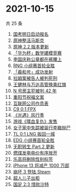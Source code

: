# 2021-10-15

共 25 条

<!-- BEGIN ZHIHUSEARCH -->
<!-- 最后更新时间 Fri Oct 15 2021 10:29:59 GMT+0800 (China Standard Time) -->
1. [国考明日启动报名](https://www.zhihu.com/search?q=国考)
1. [原神整活马斯克](https://www.zhihu.com/search?q=原神)
1. [原神 2.2 版本更新](https://www.zhihu.com/search?q=原神)
1. [「华为杯」数学建模竞赛](https://www.zhihu.com/search?q=华为杯)
1. [李国庆称公章都在裤腰上](https://www.zhihu.com/search?q=李国庆)
1. [RNG 小组赛首轮全胜](https://www.zhihu.com/search?q=RNG)
1. [「羲和号」成功发射](https://www.zhihu.com/search?q=羲和号)
1. [拉姆案被告人被判死刑](https://www.zhihu.com/search?q=拉姆)
1. [王健林与万达高管换乘红旗](https://www.zhihu.com/search?q=王健林)
1. [N 号房主犯被判 42 年](https://www.zhihu.com/search?q=N号房)
1. [重阳节祝福文案](https://www.zhihu.com/search?q=重阳节文案)
1. [互联网公司作息表](https://www.zhihu.com/search?q=公司作息表)
1. [C9 0:1 FPX](https://www.zhihu.com/search?q=FPX)
1. [《光遇》风行季](https://www.zhihu.com/search?q=光遇)
1. [游戏《喋血复仇》发售](https://www.zhihu.com/search?q=喋血复仇)
1. [女子家中失踪被装行李箱抛尸](https://www.zhihu.com/search?q=行李箱抛尸)
1. [TL 0:1 LNG 扳回一城](https://www.zhihu.com/search?q=LNG)
1. [EDG 小组赛首轮全胜](https://www.zhihu.com/search?q=EDG)
1. [无职转生 Part.2 更新](https://www.zhihu.com/search?q=无职转生)
1. [燃煤发电电价有序放开](https://www.zhihu.com/search?q=电价)
1. [乐高将删除性别标签](https://www.zhihu.com/search?q=乐高)
1. [iPhone 13 将减产 1000 万部](https://www.zhihu.com/search?q=iPhone减产)
1. [崩坏 3 登陆 Steam](https://www.zhihu.com/search?q=崩坏3)
1. [超人儿子出柜](https://www.zhihu.com/search?q=超人)
1. [国足 2:3 惜败沙特](https://www.zhihu.com/search?q=中国男足)
<!-- END ZHIHUSEARCH -->
